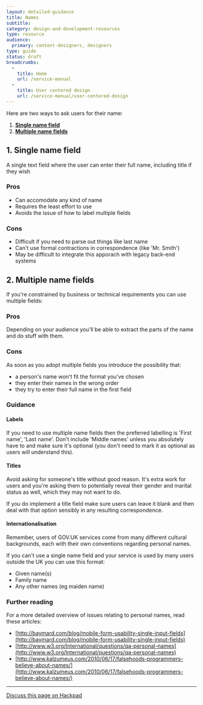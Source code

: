 ```yaml
---
layout: detailed-guidance
title: Names
subtitle: 
category: design-and-development-resources
type: resource
audience:
  primary: content-designers, designers
type: guide
status: draft
breadcrumbs:
  -
    title: Home
    url: /service-manual
  -
    title: User centered design
    url: /service-manual/user-centered-design
---
```


Here are two ways to ask users for their name:

1. **[Single name field](#single-name-field)**
2. **[Multiple name fields](#multiple-name-fields)**

<h2 class="heading-36" id="single-name-field">1. Single name field</h2>

A single text field where the user can enter their full name, including title if they wish


<h3 class="heading-24">Pros</h3>

* Can accomodate any kind of name
* Requires the least effort to use
* Avoids the issue of how to label multiple fields

<h3 class="heading-24">Cons</h3>

* Difficult if you need to parse out things like last name
* Can't use formal contractions in correspondence (like 'Mr. Smith')
* May be difficult to integrate this apporach with legacy back-end systems

<h2 class="heading-36" id="multiple-name-fields">2. Multiple name fields</h2>

If you're constrained by business or technical requirements you can use multiple fields:


<h3 class="heading-24">Pros</h3>

Depending on your audience you'll be able to extract the parts of the name and do stuff with them.

<h3 class="heading-24">Cons</h3>

As soon as you adopt multiple fields you introduce the possibility that:

* a person's name won't fit the format you've chosen
* they enter their names in the wrong order
* they try to enter their full name in the first field


<h3 class="heading-24">Guidance</h3>

#### Labels

If you need to use multiple name fields then the preferred labelling is 'First name', 'Last name'. 
Don't include 'Middle names' unless you absolutely have to and make sure it's optional (you don't need to mark it as optional as users will understand this).


#### Titles

Avoid asking for someone's title without good reason. It's extra work for users and you're asking them to potentially reveal their gender and marital status as well, which they may not want to do.

If you do implement a title field make sure users can leave it blank and then deal with that option sensibly in any resulting correspondence.


#### Internationalisation

Remember, users of GOV.UK services come from many different cultural backgrounds, each with their own conventions regarding personal names.

If you can't use a single name field and your service is used by many users outside the UK you can use this format:

- Given name(s)
- Family name
- Any other names (eg maiden name)


<h3 class="heading-24">Further reading</h3>

For a more detailed overview of issues relating to personal names, read these articles:

* [http://baymard.com/blog/mobile-form-usability-single-input-fields](http://baymard.com/blog/mobile-form-usability-single-input-fields)
* [http://www.w3.org/International/questions/qa-personal-names](http://www.w3.org/International/questions/qa-personal-names)
* [http://www.kalzumeus.com/2010/06/17/falsehoods-programmers-believe-about-names/](http://www.kalzumeus.com/2010/06/17/falsehoods-programmers-believe-about-names/)


---

[Discuss this page on Hackpad](https://designpatterns.hackpad.com/Peoples-names-mgFWXkwyPEt)

